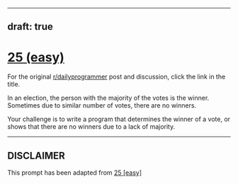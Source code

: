 ---
draft: true
----

# [25 (easy)](https://www.reddit.com/r/dailyprogrammer/comments/qxuug/3152012_challenge_25_easy/)

For the original [r/dailyprogrammer](https://www.reddit.com/r/dailyprogrammer/) post and discussion, click the link in the title.

In an election, the person with the majority of the votes is the winner. Sometimes due to similar number of votes, there are no winners. 

Your challenge is to write a program that determines the winner of a vote, or shows that there are no winners due to a lack of majority.


----
## **DISCLAIMER**
This prompt has been adapted from [25 [easy]](https://www.reddit.com/r/dailyprogrammer/comments/qxuug/3152012_challenge_25_easy/
)
